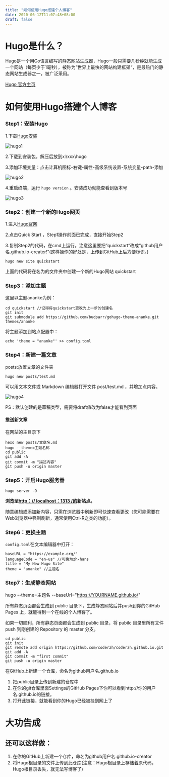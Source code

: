 ```yaml
---
title: "如何使用Hugo搭建个人博客"
date: 2020-06-12T11:07:48+08:00
draft: false
---
```


# Hugo是什么？

 Hugo是一个用Go语言编写的静态网站生成器，Hugo一般只需要几秒钟就能生成一个网站（每页少于1毫秒），被称为”世界上最快的网站构建框架“，是最热门的静态网站生成器之一，被广泛采用。 

[Hugo 官方主页](https://gohugo.io/ )



# 如何使用Hugo搭建个人博客

### Step1：安装Hugo

1.下载[Hugo安装](https://github.com/gohugoio/hugo/releases)

![hugo1]( https://raw.githubusercontent.com/Chenwenwenwen/image/master/hugo1.png )

2.下载到安装包，解压后放到x:\xxx\hugo

3.添加环境变量：点击计算机图标-右键-属性-高级系统设置-系统变量-path-添加

![hugo2](https://raw.githubusercontent.com/Chenwenwenwen/image/master/hugo2.png)

4.重启终端，运行 `hugo version` 。安装成功就能查看到版本号

![hugo3](https://raw.githubusercontent.com/Chenwenwenwen/image/master/hugo3.png)



### Step2：创建一个新的Hugo网页

1.进入[Hugo官网](https://gohugo.io/)

2.点击Quick Start ，Step1操作前面已完成，直接开始Step2

3.复制Step2的代码，在cmd上运行。注意这里要把”quickstart“改成“github用户名.github.io-creater!”(这样操作的好处是，上传到GitHub上后方便标识。) 

```text
hugo new site quickstart 
```

上面的代码将在名为的文件夹中创建一个新的Hugo网站 quickstart 



### Step3：添加主题

这里以主题ananke为例：

```text
cd quickstart //记得将quickstart更改为上一步的创建名
git init 
git submodule add https://github.com/budparr/gohugo-theme-ananke.git themes/ananke 
```


将主题添加到站点配置中：

```text
echo 'theme = "ananke"' >> config.toml 
```




### Step4：新建一篇文章

posts:放置文章的文件夹

```text
hugo new posts/test.md 
```


 可以用文本文件或 Markdown 编辑器打开文件 post/test.md ，并增加点内容。 

![hugo4](https://raw.githubusercontent.com/Chenwenwenwen/image/master/hugo4.png)

PS：默认创建的是草稿类型，需要将draft值改为false才能看到页面

#### 推送新文章

在网站的主目录下

```text
hexo new posts/文章名.md
hugo --theme=主题名称 
cd public
git add -A
git commit -m "描述内容"
git push -u origin master
```




### Step5：开启Hugo服务器

```text
hugo server -D 
```


 **浏览至[http：// localhost：1313 /的](http://localhost:1313/)新站点。** 

 随意编辑或添加新内容，只需在浏览器中刷新即可快速查看更改（您可能需要在Web浏览器中强制刷新，通常使用Ctrl-R之类的功能）。 



### Step6：更换主题

 `config.toml`在文本编辑器中打开：

```text
baseURL = "https://example.org/" 
languageCode = "en-us" //可换为zh-hans
title = "My New Hugo Site" 
theme = "ananke" //主题名
```




### Step7：生成静态网站


hugo --theme=主题名 --baseUrl="https://YOURNAME.github.io/" 


所有静态页面都会生成到 public 目录下，生成静态网站后并push到你的GitHub Pages 上，就能得到一个在线的个人博客了。

如果一切顺利，所有静态页面都会生成到 public 目录，将 pubilc 目录里所有文件 push 到刚创建的 Repository 的 master 分支。

```text
cd public 
git init 
git remote add origin https://github.com/coderzh/coderzh.github.io.git 
git add -A 
git commit -m "first commit" 
git push -u origin master 
```

 在GitHub上新建一个仓库，命名为github用户名.github.io 

1. 把public目录上传到新建的仓库中
2. 在你的git仓库里面Settings的GitHub Pages下你可以看到http://你的用户名.github.io的链接。
3. 打开此链接，就能看到你的Hugo已经被挂到网上了



# 大功告成

## 还可以这样做：

1. 在你的GitHub上新建一个仓库，命名为github用户名.github.io-creator
2. 将Hugo根目录的文件上传到此仓库(注意：Hugo根目录上存储着原代码，Hugo根目录丢失，就无法写博客了)